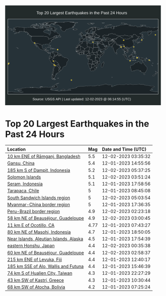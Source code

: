 ![Map](./map.png)

# Top 20 Largest Earthquakes in the Past 24 Hours

| Location | Mag | Date and Time (UTC) |
|:---|:---|:---|
| [10 km ENE of Rāmganj, Bangladesh](https://earthquake.usgs.gov/earthquakes/eventpage/us7000lfaa) | 5.5 | 12-02-2023 03:35:32 |
| [Gansu, China](https://earthquake.usgs.gov/earthquakes/eventpage/us7000lf3c) | 5.4 | 12-01-2023 14:55:56 |
| [185 km S of Dampit, Indonesia](https://earthquake.usgs.gov/earthquakes/eventpage/us7000lfap) | 5.2 | 12-02-2023 05:37:25 |
| [Solomon Islands](https://earthquake.usgs.gov/earthquakes/eventpage/us7000lfac) | 5.1 | 12-02-2023 03:51:24 |
| [Seram, Indonesia](https://earthquake.usgs.gov/earthquakes/eventpage/us7000lf74) | 5.1 | 12-01-2023 17:58:56 |
| [Tarapaca, Chile](https://earthquake.usgs.gov/earthquakes/eventpage/us7000lf2j) | 5 | 12-01-2023 08:45:08 |
| [South Sandwich Islands region](https://earthquake.usgs.gov/earthquakes/eventpage/us7000lfai) | 5 | 12-02-2023 05:03:54 |
| [Myanmar-China border region](https://earthquake.usgs.gov/earthquakes/eventpage/us7000lf6x) | 5 | 12-01-2023 17:36:35 |
| [Peru-Brazil border region](https://earthquake.usgs.gov/earthquakes/eventpage/us7000lf9t) | 4.9 | 12-02-2023 02:23:18 |
| [58 km NE of Beauséjour, Guadeloupe](https://earthquake.usgs.gov/earthquakes/eventpage/us7000lfa4) | 4.9 | 12-02-2023 03:00:45 |
| [11 km E of Ocotillo, CA](https://earthquake.usgs.gov/earthquakes/eventpage/ci39720706) | 4.77 | 12-01-2023 07:43:27 |
| [80 km NE of Masohi, Indonesia](https://earthquake.usgs.gov/earthquakes/eventpage/us7000lf7b) | 4.7 | 12-01-2023 18:50:05 |
| [Near Islands, Aleutian Islands, Alaska](https://earthquake.usgs.gov/earthquakes/eventpage/us7000lf75) | 4.5 | 12-01-2023 17:54:39 |
| [eastern Honshu, Japan](https://earthquake.usgs.gov/earthquakes/eventpage/us7000lf9b) | 4.4 | 12-02-2023 00:35:38 |
| [60 km NE of Beauséjour, Guadeloupe](https://earthquake.usgs.gov/earthquakes/eventpage/us7000lfa2) | 4.4 | 12-02-2023 02:58:37 |
| [215 km ENE of Levuka, Fiji](https://earthquake.usgs.gov/earthquakes/eventpage/us7000lf2x) | 4.4 | 12-01-2023 12:40:17 |
| [185 km SSE of Alo, Wallis and Futuna](https://earthquake.usgs.gov/earthquakes/eventpage/us7000lf54) | 4.4 | 12-01-2023 15:46:39 |
| [74 km S of Hualien City, Taiwan](https://earthquake.usgs.gov/earthquakes/eventpage/us7000lf8y) | 4.3 | 12-01-2023 22:27:29 |
| [43 km SW of Kastrí, Greece](https://earthquake.usgs.gov/earthquakes/eventpage/us7000lf2n) | 4.3 | 12-01-2023 10:30:44 |
| [68 km SW of Atocha, Bolivia](https://earthquake.usgs.gov/earthquakes/eventpage/us7000lf24) | 4.2 | 12-01-2023 07:25:24 |

